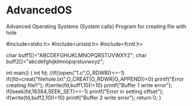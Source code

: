 # AdvancedOS
Advanced Operating Systems (System calls)
Program for creating file with hole

#include<stdio.h>
#include<unistd.h>
#include<fcntl.h>

char buff1[]="ABCDEFGHIJKLMNOPQRSTUVWXYZ";
char buff2[]="abcdefghijklmnopqrstuvwxyz";

int main()
{ 
	int fd;
	//if((open("1.c",O_RDWR))==-1)
	if((fd=creat("filehole.txt",O_CREAT|O_RDWR|O_APPEND))<0)
		printf("Error creating file!!");
	if(write(fd,buff1,10)!=10)
		printf("Buffer 1 write error");
	if(lseek(fd,16384,SEEK_SET)==-1)
		printf("Error in setting offset");
	if(write(fd,buff2,10)!=10)
		printf("Buffer 2 write error");
	return 0;
}
